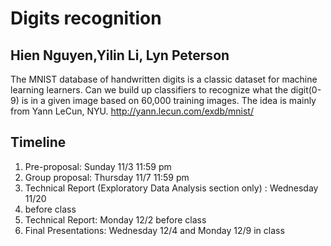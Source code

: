 # Digits recognition 
## Hien Nguyen,Yilin Li, Lyn Peterson
The MNIST database of handwritten digits is a classic dataset for machine learning learners. Can we build up classifiers to recognize what the digit(0-9) is in a given image based on 60,000 training images. The idea is mainly from Yann LeCun, NYU. http://yann.lecun.com/exdb/mnist/ 


## Timeline 
1. Pre-proposal: Sunday 11/3 11:59 pm
2. Group proposal: Thursday 11/7 11:59 pm
3. Technical Report (Exploratory Data Analysis section only) : Wednesday 11/20 
4. before class
5. Technical Report: Monday 12/2 before class
6. Final Presentations: Wednesday 12/4 and Monday 12/9 in class